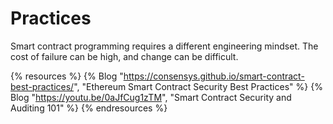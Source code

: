 # Practices

Smart contract programming requires a different engineering mindset. The cost of failure can be high, and change can be difficult.

{% resources %}
  {% Blog "https://consensys.github.io/smart-contract-best-practices/", "Ethereum Smart Contract Security Best Practices" %}
  {% Blog "https://youtu.be/0aJfCug1zTM", "Smart Contract Security and Auditing 101" %}
{% endresources %}